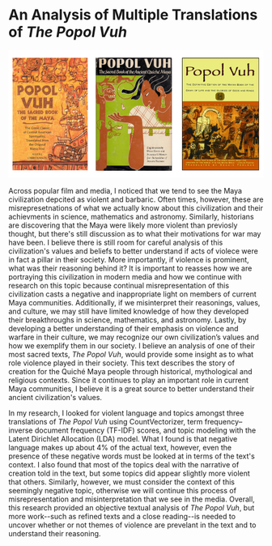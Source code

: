 # An Analysis of Multiple Translations of *The Popol Vuh*

![Three Translations of *The Popol Vuh*](popol_vuh.jpeg)

Across popular film and media, I noticed that we tend to see the Maya civilization depcited as violent and barbaric. Often times, however, these are misrepresetnations of what we actually know about this civilization and their achievments in science, mathematics and astronomy. Similarly, historians are discovering that the Maya were likely more violent than previosly thought, but there's still discussion as to what their motivations for war may have been. I believe there is still room for careful analysis of this civilization's values and beliefs to better understand if acts of violece were in fact a pillar in their society. More importantly, if violence is prominent, what was their reasoning behind it? It is important to reasses how we are portraying this civilization in modern media and how we continue with research on this topic because continual misrepresentation of this civilization casts a negative and inappropriate light on members of current Maya communities. Additionally, if we misinterpret their reasonings, values, and culture, we may still have limited knowledge of how they developed their breakthroughs in science, mathematics, and astronomy. Lastly, by developing a better understanding of their emphasis on violence and warfare in
their culture, we may recognize our own civilization’s values and how we exemplify them in our society. I believe an analysis of one of their most sacred texts, *The Popol Vuh*, would provide some insight as to what role violence played in their society. This text describes the story of creation for the Quiché Maya people through historical, mythological and religious contexts. Since it continues to play an important role in current Maya communities, I believe it is a great source to better understand their ancient civilization's values. 

In my research, I looked for violent language and topics amongst three translations of *The Popol Vuh* using CountVectorizer, term frequency–inverse document frequency (TF-IDF) scores, and topic modeling with the Latent Dirichlet Allocation (LDA) model. What I found is that negative language makes up about 4% of the actual text, however, even the presence of these negative words must be looked at in terms of the text's context. I also found that most of the topics deal with the narrative of creation told in the text, but some topics did appear slightly more violent that others. Similarly, however, we must consider the context of this seemingly negative topic, otherwise we will continue this process of misrepresentation and misinterpretation that we see in the media. Overall, this research provided an objective textual analysis of *The Popol Vuh*, but more work--such as refined texts and a close reading--is needed to uncover whether or not themes of violence are prevelant in the text and to understand their reasoning. 

